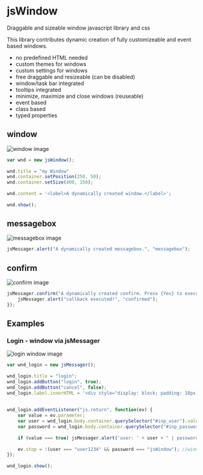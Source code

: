 # jsWindow
Draggable and sizeable window javascript library and css

This library contributes dynamic creation of fully customizeable and event based windows. 

  - no predefined HTML needed
  - custom themes for windows
  - custom settings for windows
  - free draggable and resizeable (can be disabled)
  - window/task bar integrated
  - tooltips integrated
  - minimize, maximize and close windows (reuseable)
  - event based
  - class based
  - typed properties
  
## window
  
![window image](https://github.com/TosiHyper/jsWindow/blob/master/Resources/window.PNG?raw=true)
  
```javascript
var wnd = new jsWindow();
	
wnd.title = "my Window"
wnd.container.setPosition(250, 50);
wnd.container.setSize(400, 150);
		
wnd.content = '<label>A dynamically created window.</label>';
		
wnd.show();
```
  
## messagebox
  
![messagebox image](https://github.com/TosiHyper/jsWindow/blob/master/Resources/Messagebox.PNG?raw=true)
  
```javascript
jsMessager.alert("A dynamically created messagebox.", "messagebox");
```
## confirm

![confirm image](https://github.com/TosiHyper/jsWindow/blob/master/Resources/confirm.PNG?raw=true)

```javascript
jsMessager.confirm("A dynamically created confirm. Press {Yes} to execute callback.", "confirm", function() {
	jsMessager.alert("callback executed!", "confirmed");
});
```

## Examples
### Login - window via jsMessager

![login window image](https://github.com/TosiHyper/jsWindow/blob/master/Resources/example_login.PNG?raw=true)

```javascript
var wnd_login = new jsMessager();
			
wnd_login.title = "login";
wnd_login.addButton("login", true);
wnd_login.addButton("cancel", false);
wnd_login.label.innerHTML = '<div style="display: block; padding: 10px;"><p style="margin-bottom: 0;">Username</p><input class="form-control" id="inp_user" /><p style="margin-bottom: 0;">Password</p><input class="form-control" type="password" id="inp_password" /></div>'
		
		
wnd_login.addEventListener("js.return", function(ev) {
	var value = ev.parameter;
	var user = wnd_login.body.container.querySelector("#inp_user").value;
	var password = wnd_login.body.container.querySelector("#inp_password").value;
			
	if (value === true) jsMessager.alert('user: ' + user + " | password: " + password);
			
	ev.stop = !(user === "user1234" && password === "jsWindow"); //window will not close if credentials are incorrect	
});
		
wnd_login.show();
```
